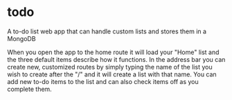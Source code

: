 # todo
A to-do list web app that can handle custom lists and stores them in a MongoDB 

When you open the app to the home route it will load your "Home" list and the three default items describe how it functions.
In the address bar you can create new, customized routes by simply typing the name of the list you wish to create after the "/" and it will create a list with that name.
You can add new to-do items to the list and can also check items off as you complete them.
